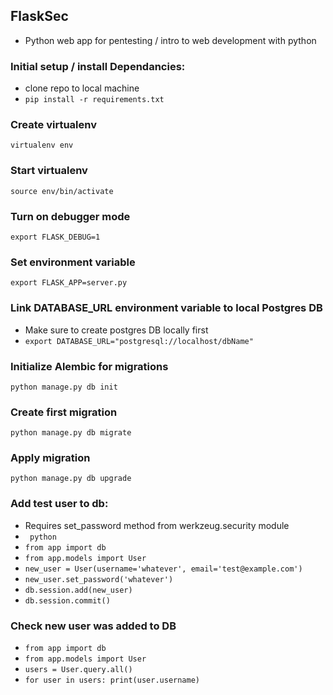 ## FlaskSec
 - Python web app for pentesting / intro to web development with python

### Initial setup / install Dependancies:
 - clone repo to local machine
 - ```pip install -r requirements.txt```

### Create virtualenv
```virtualenv env```

### Start virtualenv
```source env/bin/activate```

### Turn on debugger mode
```export FLASK_DEBUG=1```

### Set environment variable
```export FLASK_APP=server.py```

### Link DATABASE_URL environment variable to local Postgres DB
 - Make sure to create postgres DB locally first
 - ```export DATABASE_URL="postgresql://localhost/dbName"```

### Initialize Alembic for migrations
```python manage.py db init```

### Create first migration
```python manage.py db migrate```

### Apply migration
```python manage.py db upgrade```

### Add test user to db:
 - Requires set_password method from werkzeug.security module
 - ``` python```
 - ```from app import db```
 - ```from app.models import User```
 - ```new_user = User(username='whatever', email='test@example.com')```
 - ```new_user.set_password('whatever')```
 - ```db.session.add(new_user)```
 - ```db.session.commit()```

 ### Check new user was added to DB
 - ```from app import db```
 - ```from app.models import User```
 - ```users = User.query.all()```
 - ```for user in users: print(user.username)```
